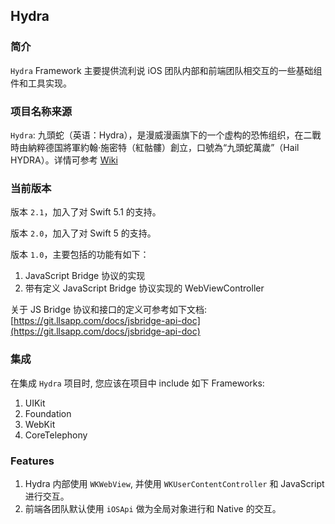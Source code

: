 ## Hydra

### 简介

`Hydra` Framework 主要提供流利说 iOS 团队内部和前端团队相交互的一些基础组件和工具实现。

### 项目名称来源

`Hydra`: 九頭蛇（英语：Hydra），是漫威漫画旗下的一个虚构的恐怖组织，在二戰時由納粹德国將軍約翰·施密特（紅骷髏）創立，口號為“九頭蛇萬歲”（Hail HYDRA）。详情可参考 [Wiki](https://zh.wikipedia.org/wiki/九头蛇_(漫威漫画))

### 当前版本

版本 `2.1`，加入了对 Swift 5.1 的支持。

版本 `2.0`，加入了对 Swift 5 的支持。

版本 `1.0`，主要包括的功能有如下：

1. JavaScript Bridge 协议的实现
2. 带有定义 JavaScript Bridge 协议实现的 WebViewController

关于 JS Bridge 协议和接口的定义可参考如下文档: [https://git.llsapp.com/docs/jsbridge-api-doc](https://git.llsapp.com/docs/jsbridge-api-doc)

### 集成

在集成 `Hydra` 项目时, 您应该在项目中 include 如下 Frameworks:

1. UIKit
2. Foundation
3. WebKit
4. CoreTelephony

### Features

1. Hydra 内部使用 `WKWebView`, 并使用 `WKUserContentController` 和 JavaScript 进行交互。
2. 前端各团队默认使用 `iOSApi` 做为全局对象进行和 Native 的交互。